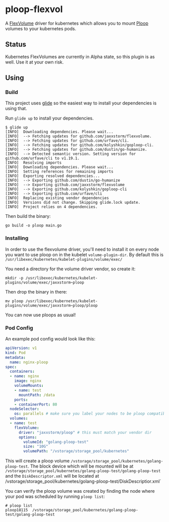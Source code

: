 # ploop-flexvol

A [FlexVolume](https://github.com/kubernetes/kubernetes/blob/master/examples/volumes/flexvolume/README.md) driver for kubernetes which allows you to mount [Ploop](https://openvz.org/Man/ploop.8) volumes to your kubernetes pods.

## Status

Kubernetes FlexVolumes are currently in Alpha state, so this plugin is as well. Use it at your own risk.

## Using

### Build

This project uses [glide](http://glide.readthedocs.io/en/latest/) so the easiest way to install your dependencies is using that.

Run `glide up` to install your dependencies.

```
$ glide up
[INFO]  Downloading dependencies. Please wait...
[INFO]  --> Fetching updates for github.com/jaxxstorm/flexvolume.
[INFO]  --> Fetching updates for github.com/urfave/cli.
[INFO]  --> Fetching updates for github.com/kolyshkin/goploop-cli.
[INFO]  --> Fetching updates for github.com/dustin/go-humanize.
[INFO]  --> Detected semantic version. Setting version for github.com/urfave/cli to v1.19.1.
[INFO]  Resolving imports
[INFO]  Downloading dependencies. Please wait...
[INFO]  Setting references for remaining imports
[INFO]  Exporting resolved dependencies...
[INFO]  --> Exporting github.com/dustin/go-humanize
[INFO]  --> Exporting github.com/jaxxstorm/flexvolume
[INFO]  --> Exporting github.com/kolyshkin/goploop-cli
[INFO]  --> Exporting github.com/urfave/cli
[INFO]  Replacing existing vendor dependencies
[INFO]  Versions did not change. Skipping glide.lock update.
[INFO]  Project relies on 4 dependencies.
```

Then build the binary:

```
go build -o ploop main.go
```

### Installing

In order to use the flexvolume driver, you'll need to install it on every node you want to use ploop on in the kubelet `volume-plugin-dir`. By default this is `/usr/libexec/kubernetes/kubelet-plugins/volume/exec/`

You need a directory for the volume driver vendor, so create it:

```
mkdir -p /usr/libexec/kubernetes/kubelet-plugins/volume/exec/jaxxstorm~ploop
```

Then drop the binary in there:

```
mv ploop /usr/libexec/kubernetes/kubelet-plugins/volume/exec/jaxxstorm~ploop/ploop
```

You can now use ploops as usual!

### Pod Config

An example pod config would look like this:

```yaml
apiVersion: v1
kind: Pod
metadata:
  name: nginx-ploop
spec:
  containers:
  - name: nginx
    image: nginx
    volumeMounts:
    - name: test
      mountPath: /data
    ports:
    - containerPort: 80
  nodeSelector:
    os: parallels # make sure you label your nodes to be ploop compatible 
  volumes:
  - name: test
    flexVolume:
      driver: "jaxxstorm/ploop" # this must match your vendor dir
      options:
        volumeId: "golang-ploop-test"
        size: "10G"
        volumePath: "/vstorage/storage_pool/kubernetes"
```

This will create a ploop volume `/vstorage/storage_pool/kubernetes/golang-ploop-test`. The block device which will be mounted will be at `/vstorage/storage_pool/kubernetes/golang-ploop-test/golang-ploop-test` and the `DiskDescriptor.xml` will be located at /vstorage/storage_pool/kubernetes/golang-ploop-test/DiskDescriptior.xml`

You can verify the ploop volume was created by finding the node where your pod was scheduled by running `ploop list`:

```
# ploop list
ploop18115  /vstorage/storage_pool/kubernetes/golang-ploop-test/golang-ploop-test
```



